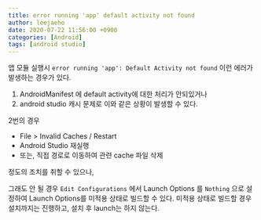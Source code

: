 ```yaml
---
title: error running 'app' default activity not found
author: leejaeho
date: 2020-07-22 11:56:00 +0900
categories: [Android]
tags: [android studio]
---
```


앱 모듈 실행시 `error running 'app': Default Activity not found`
이런 에러가 발생하는 경우가 있다.

1. AndroidManifest 에 default activity에 대한 처리가 안되있거나
2. android studio 캐시 문제로 이와 같은 상황이 발생할 수 있다.

2번의 경우
* File > Invalid Caches / Restart
* Android Studio 재실행
* 또는, 직접 경로로 이동하여 관련 cache 파일 삭제

정도의 조치를 취할 수 있으나, 

그래도 안 될 경우 `Edit Configurations` 에서 Launch Options 를 `Nothing` 으로 설정하여 Launch Options를 미적용 상태로 빌드할 수 있다.
미적용 상태로 빌드할 경우 설치까지는 진행하고, 설치 후 launch는 하지 않는다.
